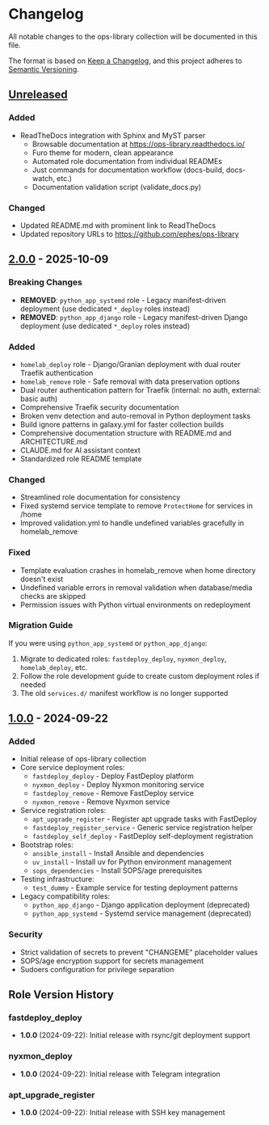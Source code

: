 # Changelog

All notable changes to the ops-library collection will be documented in this file.

The format is based on [Keep a Changelog](https://keepachangelog.com/en/1.0.0/),
and this project adheres to [Semantic Versioning](https://semver.org/spec/v2.0.0.html).

## [Unreleased]

### Added
- ReadTheDocs integration with Sphinx and MyST parser
  - Browsable documentation at https://ops-library.readthedocs.io/
  - Furo theme for modern, clean appearance
  - Automated role documentation from individual READMEs
  - Just commands for documentation workflow (docs-build, docs-watch, etc.)
  - Documentation validation script (validate_docs.py)

### Changed
- Updated README.md with prominent link to ReadTheDocs
- Updated repository URLs to https://github.com/ephes/ops-library

## [2.0.0] - 2025-10-09

### Breaking Changes
- **REMOVED**: `python_app_systemd` role - Legacy manifest-driven deployment (use dedicated `*_deploy` roles instead)
- **REMOVED**: `python_app_django` role - Legacy manifest-driven Django deployment (use dedicated `*_deploy` roles instead)

### Added
- `homelab_deploy` role - Django/Granian deployment with dual router Traefik authentication
- `homelab_remove` role - Safe removal with data preservation options
- Dual router authentication pattern for Traefik (internal: no auth, external: basic auth)
- Comprehensive Traefik security documentation
- Broken venv detection and auto-removal in Python deployment tasks
- Build ignore patterns in galaxy.yml for faster collection builds
- Comprehensive documentation structure with README.md and ARCHITECTURE.md
- CLAUDE.md for AI assistant context
- Standardized role README template

### Changed
- Streamlined role documentation for consistency
- Fixed systemd service template to remove `ProtectHome` for services in /home
- Improved validation.yml to handle undefined variables gracefully in homelab_remove

### Fixed
- Template evaluation crashes in homelab_remove when home directory doesn't exist
- Undefined variable errors in removal validation when database/media checks are skipped
- Permission issues with Python virtual environments on redeployment

### Migration Guide
If you were using `python_app_systemd` or `python_app_django`:
1. Migrate to dedicated roles: `fastdeploy_deploy`, `nyxmon_deploy`, `homelab_deploy`, etc.
2. Follow the role development guide to create custom deployment roles if needed
3. The old `services.d/` manifest workflow is no longer supported

## [1.0.0] - 2024-09-22

### Added
- Initial release of ops-library collection
- Core service deployment roles:
  - `fastdeploy_deploy` - Deploy FastDeploy platform
  - `nyxmon_deploy` - Deploy Nyxmon monitoring service
  - `fastdeploy_remove` - Remove FastDeploy service
  - `nyxmon_remove` - Remove Nyxmon service
- Service registration roles:
  - `apt_upgrade_register` - Register apt upgrade tasks with FastDeploy
  - `fastdeploy_register_service` - Generic service registration helper
  - `fastdeploy_self_deploy` - FastDeploy self-deployment registration
- Bootstrap roles:
  - `ansible_install` - Install Ansible and dependencies
  - `uv_install` - Install uv for Python environment management
  - `sops_dependencies` - Install SOPS/age prerequisites
- Testing infrastructure:
  - `test_dummy` - Example service for testing deployment patterns
- Legacy compatibility roles:
  - `python_app_django` - Django application deployment (deprecated)
  - `python_app_systemd` - Systemd service management (deprecated)

### Security
- Strict validation of secrets to prevent "CHANGEME" placeholder values
- SOPS/age encryption support for secrets management
- Sudoers configuration for privilege separation

## Role Version History

### fastdeploy_deploy
- **1.0.0** (2024-09-22): Initial release with rsync/git deployment support

### nyxmon_deploy
- **1.0.0** (2024-09-22): Initial release with Telegram integration

### apt_upgrade_register
- **1.0.0** (2024-09-22): Initial release with SSH key management

[Unreleased]: https://github.com/ephes/ops-library/compare/v2.0.0...HEAD
[2.0.0]: https://github.com/ephes/ops-library/compare/v1.0.0...v2.0.0
[1.0.0]: https://github.com/ephes/ops-library/releases/tag/v1.0.0
